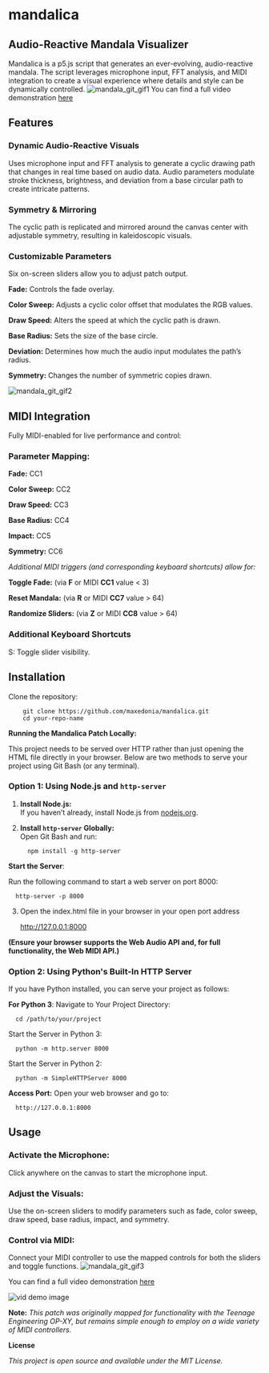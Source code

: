 # mandalica
## **Audio-Reactive Mandala Visualizer**
Mandalica is a p5.js script that generates an ever-evolving, audio-reactive mandala. The script leverages microphone input, FFT analysis, and MIDI integration to create a visual experience where details and style can be dynamically controlled.
![mandala_git_gif1](https://github.com/user-attachments/assets/78146cd2-34ae-4b77-983b-debe260f112f)
You can find a full video demonstration [here](https://youtu.be/O_Std7CS_SE?si=Wob5zYrDjDJRSgMG)
## **Features**
### **Dynamic Audio-Reactive Visuals**
Uses microphone input and FFT analysis to generate a cyclic drawing path that changes in real time based on audio data. Audio parameters modulate stroke thickness, brightness, and deviation from a base circular path to create intricate patterns.

### **Symmetry & Mirroring**
The cyclic path is replicated and mirrored around the canvas center with adjustable symmetry, resulting in kaleidoscopic visuals.

### **Customizable Parameters**

Six on-screen sliders allow you to adjust patch output.

**Fade:** Controls the fade overlay.

**Color Sweep:** Adjusts a cyclic color offset that modulates the RGB values.

**Draw Speed:** Alters the speed at which the cyclic path is drawn.

**Base Radius:** Sets the size of the base circle.

**Deviation:** Determines how much the audio input modulates the path’s radius.

**Symmetry:** Changes the number of symmetric copies drawn.

![mandala_git_gif2](https://github.com/user-attachments/assets/c3733b11-2aed-41c2-b4f4-00ef955e05dc)

## **MIDI Integration**
Fully MIDI-enabled for live performance and control:

### **Parameter Mapping:**
**Fade:** CC1

**Color Sweep:** CC2

**Draw Speed:** CC3

**Base Radius:** CC4

**Impact:** CC5

**Symmetry:** CC6

*Additional MIDI triggers (and corresponding keyboard shortcuts) allow for:*

**Toggle Fade:** (via **F** or MIDI **CC1** value < 3)

**Reset Mandala:** (via **R** or MIDI **CC7** value > 64)

**Randomize Sliders:** (via **Z** or MIDI **CC8** value > 64)


### **Additional Keyboard Shortcuts**
S: Toggle slider visibility.

## **Installation**
Clone the repository:
   
        git clone https://github.com/maxedonia/mandalica.git
        cd your-repo-name

**Running the Mandalica Patch Locally:**

This project needs to be served over HTTP rather than just opening the HTML file directly in your browser. Below are two methods to serve your project using Git Bash (or any terminal).

### Option 1: Using Node.js and `http-server`

1. **Install Node.js:**  
   If you haven’t already, install Node.js from [nodejs.org](https://nodejs.org/).

2. **Install `http-server` Globally:**  
   Open Git Bash and run:
  
         npm install -g http-server
   
**Start the Server**:

Run the following command to start a web server on port 8000:

      http-server -p 8000
      
3. Open the index.html file in your browser in your open port address

      http://127.0.0.1:8000

**(Ensure your browser supports the Web Audio API and, for full functionality, the Web MIDI API.)**

### Option 2: Using Python's Built-In HTTP Server
If you have Python installed, you can serve your project as follows:

**For Python 3**:
Navigate to Your Project Directory:
     
      cd /path/to/your/project
        
Start the Server in Python 3:

      python -m http.server 8000

Start the Server in Python 2:

      python -m SimpleHTTPServer 8000
        
**Access Port:**
Open your web browser and go to:

      http://127.0.0.1:8000

        
## **Usage**
### **Activate the Microphone:**
Click anywhere on the canvas to start the microphone input.

### **Adjust the Visuals:**
Use the on-screen sliders to modify parameters such as fade, color sweep, draw speed, base radius, impact, and symmetry.

### **Control via MIDI:**
Connect your MIDI controller to use the mapped controls for both the sliders and toggle functions.
![mandala_git_gif3](https://github.com/user-attachments/assets/ee781161-89c0-448b-a912-5ff4960b50cc)

You can find a full video demonstration [here](https://youtu.be/O_Std7CS_SE?si=Wob5zYrDjDJRSgMG)

![vid demo image](https://github.com/user-attachments/assets/93c7c1fa-a30f-44ef-a3b6-24087248d96e)


**Note:** *_This patch was originally mapped for functionality with the Teenage Engineering OP-XY, but remains simple enough to employ on a wide variety of MIDI controllers._*

**License**

_This project is open source and available under the MIT License._

